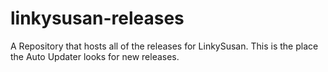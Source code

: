 # linkysusan-releases
A Repository that hosts all of the releases for LinkySusan. This is the place the Auto Updater looks for new releases.
